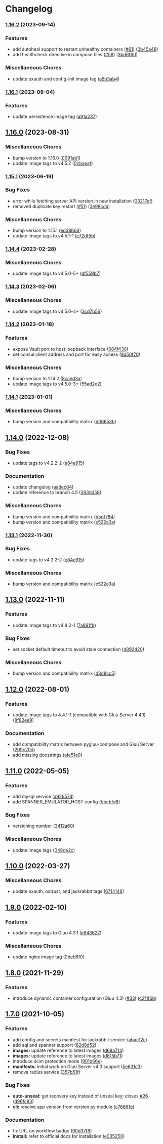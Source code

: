 # Changelog

### [1.16.2](https://www.github.com/GluuFederation/community-edition-containers/compare/v1.16.1...v1.16.2) (2023-09-14)


### Features

* add autoheal support to restart unhealthy containers ([#61](https://www.github.com/GluuFederation/community-edition-containers/issues/61)) ([0b45a48](https://www.github.com/GluuFederation/community-edition-containers/commit/0b45a48144f49b7021ccf4f795a887f101ba9fbf))
* add healthcheck directive in compose files ([#58](https://www.github.com/GluuFederation/community-edition-containers/issues/58)) ([3bd6f60](https://www.github.com/GluuFederation/community-edition-containers/commit/3bd6f606ba4076a014aef0b6f48bb0956c56576b))


### Miscellaneous Chores

* update oxauth and config-init image tag ([a5b3ab4](https://www.github.com/GluuFederation/community-edition-containers/commit/a5b3ab4bf4713e02b9ec6987053c080c89cf2e0e))

### [1.16.1](https://www.github.com/GluuFederation/community-edition-containers/compare/v1.16.0...v1.16.1) (2023-09-04)


### Features

* update persistence image tag ([a91a237](https://www.github.com/GluuFederation/community-edition-containers/commit/a91a237dab2ac0f3212d5ba351160d169e2250ac))

## [1.16.0](https://www.github.com/GluuFederation/community-edition-containers/compare/v1.15.1...v1.16.0) (2023-08-31)


### Miscellaneous Chores

* bump version to 1.16.0 ([0091ab1](https://www.github.com/GluuFederation/community-edition-containers/commit/0091ab1372c97dbd6d1d5c6663c22cac2131098f))
* update image tags to v4.5.2 ([0cbaeaf](https://www.github.com/GluuFederation/community-edition-containers/commit/0cbaeafbaff13b2acf5a4c1c52b9cefa0c6ce799))

### [1.15.1](https://www.github.com/GluuFederation/community-edition-containers/compare/v1.14.4...v1.15.1) (2023-06-19)


### Bug Fixes

* error while fetching server API version in new installation ([03217ef](https://www.github.com/GluuFederation/community-edition-containers/commit/03217efb765f94c383251ffd4aa9b65cd5e8bc0a))
* removed duplicate key restart ([#51](https://www.github.com/GluuFederation/community-edition-containers/issues/51)) ([3e98cda](https://www.github.com/GluuFederation/community-edition-containers/commit/3e98cdaa07c1d614862873c4d29cb0d8508addcc))


### Miscellaneous Chores

* bump version to 1.15.1 ([ed38b6d](https://www.github.com/GluuFederation/community-edition-containers/commit/ed38b6d6c73ec8ae94ef98082fe9a134506f69c0))
* update image tags to v4.5.1-1 ([c72df5b](https://www.github.com/GluuFederation/community-edition-containers/commit/c72df5bfa51b6d6d686896e9b847b336b0c5d934))

### [1.14.4](https://www.github.com/GluuFederation/community-edition-containers/compare/v1.14.3...v1.14.4) (2023-02-28)


### Miscellaneous Chores

* update image tags to v4.5.0-5+ ([df559b7](https://www.github.com/GluuFederation/community-edition-containers/commit/df559b76aabaa6170bc5f64dda2475101e7ba6bf))

### [1.14.3](https://www.github.com/GluuFederation/community-edition-containers/compare/v1.14.2...v1.14.3) (2023-02-06)


### Miscellaneous Chores

* update image tags to v4.5.0-4+ ([3cd7b56](https://www.github.com/GluuFederation/community-edition-containers/commit/3cd7b56bca0debf25c7f5c2cc99ca3bec491405f))

### [1.14.2](https://www.github.com/GluuFederation/community-edition-containers/compare/v1.14.1...v1.14.2) (2023-01-18)


### Features

* expose Vault port to host loopback interface ([084f430](https://www.github.com/GluuFederation/community-edition-containers/commit/084f430045253e580fa08abbfd9b6524d18622e3))
* set consul client address and port for easy access ([8d50f70](https://www.github.com/GluuFederation/community-edition-containers/commit/8d50f703afcbd48a9a4aee1dcf891f151386eb84))


### Miscellaneous Chores

* bump version to 1.14.2 ([8caed3a](https://www.github.com/GluuFederation/community-edition-containers/commit/8caed3ace2fc1a556831788ede73e76e71844ad5))
* update image tags to v4.5.0-3+ ([55ad2e2](https://www.github.com/GluuFederation/community-edition-containers/commit/55ad2e220ed55bd63ae57e007b65624d41ed8fb9))

### [1.14.1](https://www.github.com/GluuFederation/community-edition-containers/compare/v1.14.0...v1.14.1) (2023-01-01)


### Miscellaneous Chores

* bump version and compatibility matrix ([b06653b](https://www.github.com/GluuFederation/community-edition-containers/commit/b06653bdd2b2cd748bedd71e73428f0af0f04355))

## [1.14.0](https://www.github.com/GluuFederation/community-edition-containers/compare/v1.13.0...v1.14.0) (2022-12-08)


### Bug Fixes

* update tags to v4.2.2-2 ([e84e915](https://www.github.com/GluuFederation/community-edition-containers/commit/e84e915990f19457686be923a64068bce8c07836))


### Documentation

* update changelog ([aadec04](https://www.github.com/GluuFederation/community-edition-containers/commit/aadec0446f633bdb9e0aa85ec302604283f1e00e))
* update reference to branch 4.5 ([393dd58](https://www.github.com/GluuFederation/community-edition-containers/commit/393dd583f543416beedd8d11aa1bb92c1a7d01d1))


### Miscellaneous Chores

* bump version and compatibility matrix ([b5df784](https://www.github.com/GluuFederation/community-edition-containers/commit/b5df7840191eb5b5d1d3c309e03e4ad10e7ef08c))
* bump version and compatibility matrix ([e522a3a](https://www.github.com/GluuFederation/community-edition-containers/commit/e522a3a645d0d5580557adc096035d653342ba1e))

### [1.13.1](https://www.github.com/GluuFederation/community-edition-containers/compare/v1.13.0...v1.13.1) (2022-11-30)


### Bug Fixes

* update tags to v4.2.2-2 ([e84e915](https://www.github.com/GluuFederation/community-edition-containers/commit/e84e915990f19457686be923a64068bce8c07836))


### Miscellaneous Chores

* bump version and compatibility matrix ([e522a3a](https://www.github.com/GluuFederation/community-edition-containers/commit/e522a3a645d0d5580557adc096035d653342ba1e))

## [1.13.0](https://www.github.com/GluuFederation/community-edition-containers/compare/v1.12.0...v1.13.0) (2022-11-11)


### Features

* update image tags to v4.4.2-1 ([7a891fb](https://www.github.com/GluuFederation/community-edition-containers/commit/7a891fbcd8b188104b6e670350a669eaff726a3a))


### Bug Fixes

* set socket default timeout to avoid stale connection ([d892d20](https://www.github.com/GluuFederation/community-edition-containers/commit/d892d20be600e7e50ea6642da0fa5ae6e2692b68))


### Miscellaneous Chores

* bump version and compatibility matrix ([d3d8cc5](https://www.github.com/GluuFederation/community-edition-containers/commit/d3d8cc5346848af025308afc930eb9cd668a9b35))

## [1.12.0](https://www.github.com/GluuFederation/community-edition-containers/compare/v1.11.0...v1.12.0) (2022-08-01)

### Features

* update image tags to 4.4.1-1 (compatible with Gluu Server 4.4.1)([8f82ee9](https://github.com/GluuFederation/community-edition-containers/commit/8f82ee9608a2b0a7860ada6aa5cec1bf55b2294e))

### Documentation

* add compatibility matrix between pygluu-compose and Gluu Server ([209c20d](https://www.github.com/GluuFederation/community-edition-containers/commit/209c20d880f8999dc3df00ef2c53af66315c1157))
* add missing docstrings ([afe51a0](https://www.github.com/GluuFederation/community-edition-containers/commit/afe51a06404c41249ecf2bc1bd74c6f1018be4e4))

## [1.11.0](https://www.github.com/GluuFederation/community-edition-containers/compare/v1.10.0...v1.11.0) (2022-05-05)


### Features

* add mysql service ([a92657d](https://www.github.com/GluuFederation/community-edition-containers/commit/a92657d44491c1d9aacfd2cd8eb4f517f0012945))
* add SPANNER_EMULATOR_HOST config ([bbebfd8](https://www.github.com/GluuFederation/community-edition-containers/commit/bbebfd88e379e0f7f506b73c8a1ac9a2ac76f2c2))


### Bug Fixes

* versioning number ([3412a60](https://www.github.com/GluuFederation/community-edition-containers/commit/3412a607e04fe0c03593d2d7edea2c20b1547bbc))


### Miscellaneous Chores

* update image tags ([048de2c](https://www.github.com/GluuFederation/community-edition-containers/commit/048de2ce7dba89beca57227d1bb17ec43f7b4766))

## [1.10.0](https://www.github.com/GluuFederation/community-edition-containers/compare/v1.9.0...v1.10.0) (2022-03-27)


### Miscellaneous Chores

* update oxauth, oxtrust, and jackrabbit tags ([6714148](https://www.github.com/GluuFederation/community-edition-containers/commit/67141480e3670d3ca62ecc908e3788d98eed7cfa))

## [1.9.0](https://www.github.com/GluuFederation/community-edition-containers/compare/v1.8.0...v1.9.0) (2022-02-10)


### Features

* update image tags to Gluu 4.3.1 ([e943627](https://www.github.com/GluuFederation/community-edition-containers/commit/e943627d378fc28256e84aa08fc93a0c8d5e9206))


### Miscellaneous Chores

* update nginx image tag ([0beb6f0](https://www.github.com/GluuFederation/community-edition-containers/commit/0beb6f0260fc5ae894122015f2920c0d73200e91))

## [1.8.0](https://www.github.com/GluuFederation/community-edition-containers/compare/v1.7.0...v1.8.0) (2021-11-29)


### Features

* introduce dynamic container configuration (Gluu 4.3) ([#33](https://www.github.com/GluuFederation/community-edition-containers/issues/33)) ([c2f1f6b](https://www.github.com/GluuFederation/community-edition-containers/commit/c2f1f6bcda4486288ae1a15ec14d2116ff07e753))

## [1.7.0](https://www.github.com/GluuFederation/community-edition-containers/compare/v1.6.1...v1.7.0) (2021-10-05)


### Features

* add config and secrets manifest for jackrabbit service ([abac12c](https://www.github.com/GluuFederation/community-edition-containers/commit/abac12ca44f572039f6ff5f9f02a3fd1bb8d2b2a))
* add sql and spanner support ([82d8d52](https://www.github.com/GluuFederation/community-edition-containers/commit/82d8d527e60146c058a29bc1c8c792e0517475de))
* **images:** update reference to latest images ([d68a714](https://www.github.com/GluuFederation/community-edition-containers/commit/d68a7147c398dbc4139666a7b4f0df763c10b6eb))
* **images:** update reference to latest images ([d815b71](https://www.github.com/GluuFederation/community-edition-containers/commit/d815b711e3ae8de2cd4fe00a6868b78c5efcd4d5))
* introduce scim protection mode ([901b66e](https://www.github.com/GluuFederation/community-edition-containers/commit/901b66e7a0aeb8aff2f6d4a2ed08906e49f9fbcb))
* **manifests:** initial work on Gluu Server v4.3 support ([5e631c3](https://www.github.com/GluuFederation/community-edition-containers/commit/5e631c3303c8504365f6a78af34444198219fc68))
* remove radius service ([357b51f](https://www.github.com/GluuFederation/community-edition-containers/commit/357b51fede38461eda137c4b827cd89b8b23a285))


### Bug Fixes

* **auto-unseal:** get recovery key instead of unseal key; closes [#26](https://www.github.com/GluuFederation/community-edition-containers/issues/26) ([d96fc83](https://www.github.com/GluuFederation/community-edition-containers/commit/d96fc83d34902a48002c4d0fd8f60b24b48fea6c))
* **cli:** resolve app version from version.py module ([c76861e](https://www.github.com/GluuFederation/community-edition-containers/commit/c76861ed4525a432ac39a3d84e5036685353f5bb))


### Documentation

* fix URL on workflow badge ([90d37f8](https://www.github.com/GluuFederation/community-edition-containers/commit/90d37f89214fdcc88d513efc00001ba68b9c538c))
* **install:** refer to official docs for installation ([e035250](https://www.github.com/GluuFederation/community-edition-containers/commit/e03525032bad6d4ed27319c565872c1ad693aca6))
